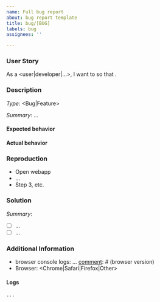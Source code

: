 ```yaml
---
name: Full bug report
about: bug report template
title: bug/[BUG]
labels: bug
assignees: ''

---
```


[comment]: # (Please replace ... with your information. Remove < and >)

### User Story

As a <user|developer|...>, I want to <task> so that <goal>.

### Description

[comment]: # (Feature or Bug? i.e Type: Bug)
*Type*: <Bug|Feature>

[comment]: # (Describe the feature you would like, or briefly summarize the bug and what you did, what you expected to happen, and what actually happens. Sections below)
*Summary*: ...

#### Expected behavior

[comment]: # (Describe what you expected to happen.)

#### Actual behavior

[comment]: # (Describe what actually happened.)

### Reproduction

[comment]: # (Describe how we can replicate the bug step by step.)

- Open webapp
- ...
- Step 3, etc.

### Solution

[comment]: # (Please summarise the solution and provide a task list on what needs to be fixed.)
*Summary*:

- [ ] ...
- [ ] ...

### Additional Information

[comment]: # (Please do your best to fill this out.)
- browser console logs: ...
[comment]: # (browser version)
- Browser: <Chrome|Safari|Firefox|Other>

#### Logs

[comment]: # (if any sentry logs connected please paste links here)

```
...
```
